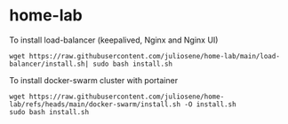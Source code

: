 # home-lab

To install load-balancer (keepalived, Nginx and Nginx UI)
```
wget https://raw.githubusercontent.com/juliosene/home-lab/main/load-balancer/install.sh| sudo bash install.sh
```

To install docker-swarm cluster with portainer
```
wget https://raw.githubusercontent.com/juliosene/home-lab/refs/heads/main/docker-swarm/install.sh -O install.sh
sudo bash install.sh
```

